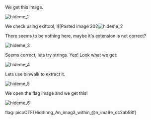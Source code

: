 We get this image.

![hideme_1](https://github.com/Korkii/writeups/assets/44523624/3dd821bf-24b1-43fe-b67d-46d1023207a8)


We check using exiftool, 
![[Pasted image 202![hideme_2](https://github.com/Korkii/writeups/assets/44523624/379e3127-0450-4dfb-9da6-58bdefe7d598)


There seems to be nothing here, maybe it's extension is not correct? 

![hideme_3](https://github.com/Korkii/writeups/assets/44523624/7f1e81b7-5766-47b5-9c7a-52ceed7a4514)



Seems correct, lets try strings.
Yep! Look what we get: 

![hideme_4](https://github.com/Korkii/writeups/assets/44523624/db73c3b7-1fff-43a6-8116-fdc2aed34970)


Lets use binwalk to extract it.

![hideme_5](https://github.com/Korkii/writeups/assets/44523624/1a95f181-a869-4223-bfde-0536ecbdde28)


We open the flag image and we get this!

![hideme_6](https://github.com/Korkii/writeups/assets/44523624/18edfc50-3f34-4892-9ff5-1648449ee8a1)


flag: picoCTF{Hiddinng_An_imag3_within_@n_ima9e_dc2ab58f}
